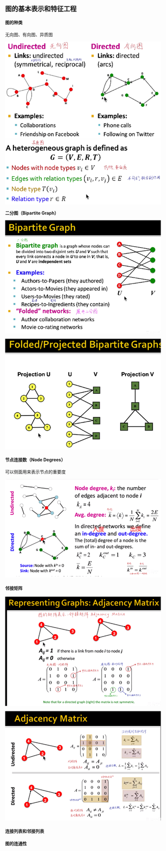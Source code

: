 









##  图的基本表示和特征工程







#### 图的种类

无向图、有向图、异质图

<img src="images/image-20230215192731219.png" alt="image-20230215192731219"  />

<img src="images/image-20230215193330542.png" alt="image-20230215193330542"  />

**二分图（Bipartite Graph）**

![image-20230215193444261](images/image-20230215193444261.png)

![image-20230215193631871](images/image-20230215193631871.png)

#### 节点连接数（Node Degrees）

可以侧面用来表示节点的重要度

![image-20230215193936021](images/image-20230215193936021.png)

#### 邻接矩阵

![image-20230215193951480](images/image-20230215193951480.png)

![image-20230215194046006](images/image-20230215194046006.png)

#### 连接列表和邻接列表



#### 图的连通性







